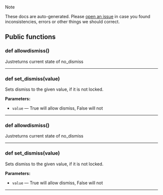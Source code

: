 > [!NOTE]
> These docs are auto-generated. Please [open an issue](https://github.com/Friends-of-Monika/mas-docs/issues/new)
> in case you found inconsistencies, errors or other things we should correct.

## Public functions

### def allowdismiss()

Justreturns current state of no_dismiss

---

### def set_dismiss(value)

Sets dismiss to the given value, if it is not locked.

**Parameters:**
- `value` &mdash; True will allow dismiss, False will not


---

### def allowdismiss()

Justreturns current state of no_dismiss

---

### def set_dismiss(value)

Sets dismiss to the given value, if it is not locked.

**Parameters:**
- `value` &mdash; True will allow dismiss, False will not


---

